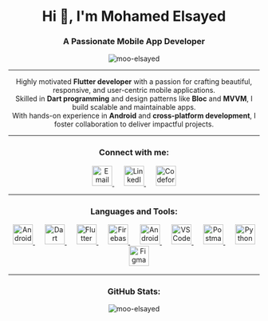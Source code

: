 <h1 align="center">Hi 👋, I'm Mohamed Elsayed</h1>
<h3 align="center">A Passionate Mobile App Developer</h3>

<p align="center">
  <img src="https://komarev.com/ghpvc/?username=moo-elsayed&label=Profile%20views&color=0e75b6&style=flat" alt="moo-elsayed" />
</p>

---

<p align="center">
  Highly motivated <strong>Flutter developer</strong> with a passion for crafting beautiful, responsive, and user-centric mobile applications.<br>
  Skilled in <strong>Dart programming</strong> and design patterns like <strong>Bloc</strong> and <strong>MVVM</strong>, I build scalable and maintainable apps.<br>
  With hands-on experience in <strong>Android</strong> and <strong>cross-platform development</strong>, I foster collaboration to deliver impactful projects.
</p>

---

<h3 align="center">Connect with me:</h3>
<p align="center">
  <a href="mailto:elmoosayed@gmail.com" target="_blank" rel="noreferrer">
    <img src="https://img.icons8.com/color/48/gmail--v1.png" alt="Email" width="40" height="40"/> 
  </a>
  &nbsp;&nbsp;&nbsp;&nbsp;
  <a href="https://www.linkedin.com/in/moo-elsayed/" target="_blank" rel="noreferrer">
    <img src="https://img.icons8.com/color/48/linkedin.png" alt="LinkedIn" width="40" height="40"/>
  </a>
  &nbsp;&nbsp;&nbsp;&nbsp;
  <a href="https://codeforces.com/profile/kk28xd" target="_blank" rel="noreferrer">
    <img src="https://raw.githubusercontent.com/rahuldkjain/github-profile-readme-generator/master/src/images/icons/Social/codeforces.svg" alt="Codeforces" width="40" height="40"/> 
  </a>
</p>

---

<h3 align="center">Languages and Tools:</h3>
<p align="center"> 
  <a href="https://developer.android.com" target="_blank" rel="noreferrer">
    <img src="https://img.icons8.com/color/48/android-os.png" alt="Android" width="40" height="40"/> 
  </a> 
  &nbsp;&nbsp;&nbsp;&nbsp;
  <a href="https://dart.dev" target="_blank" rel="noreferrer">
    <img src="https://img.icons8.com/color/48/dart.png" alt="Dart" width="40" height="40"/> 
  </a> 
  &nbsp;&nbsp;&nbsp;&nbsp;
  <a href="https://flutter.dev" target="_blank" rel="noreferrer">
    <img src="https://img.icons8.com/color/48/flutter.png" alt="Flutter" width="40" height="40"/> 
  </a> 
  &nbsp;&nbsp;&nbsp;&nbsp;
  <a href="https://firebase.google.com/" target="_blank" rel="noreferrer">
    <img src="https://img.icons8.com/color/48/firebase.png" alt="Firebase" width="40" height="40"/> 
  </a> 
  &nbsp;&nbsp;&nbsp;&nbsp;
  <a href="https://developer.android.com/studio" target="_blank" rel="noreferrer">
    <img src="https://img.icons8.com/color/48/android-studio--v2.png" alt="Android Studio" width="40" height="40"/> 
  </a> 
  &nbsp;&nbsp;&nbsp;&nbsp;
  <a href="https://code.visualstudio.com/" target="_blank" rel="noreferrer">
    <img src="https://img.icons8.com/color/48/visual-studio-code-2019.png" alt="VS Code" width="40" height="40"/> 
  </a> 
  &nbsp;&nbsp;&nbsp;&nbsp;
  <a href="https://postman.com" target="_blank" rel="noreferrer">
    <img src="https://www.vectorlogo.zone/logos/getpostman/getpostman-icon.svg" alt="Postman" width="40" height="40"/> 
  </a> 
  &nbsp;&nbsp;&nbsp;&nbsp;
  <a href="https://www.python.org" target="_blank" rel="noreferrer">
    <img src="https://img.icons8.com/color/48/python--v1.png" alt="Python" width="40" height="40"/> 
  </a> 
  &nbsp;&nbsp;&nbsp;&nbsp;
  <a href="https://www.figma.com/" target="_blank" rel="noreferrer">
    <img src="https://img.icons8.com/color/48/figma--v1.png" alt="Figma" width="40" height="40"/> 
  </a>
</p>

---

<h3 align="center">GitHub Stats:</h3>
<p align="center">
  <img src="https://github-readme-streak-stats.herokuapp.com/?user=moo-elsayed&theme=blue-green" alt="moo-elsayed" />
</p>

